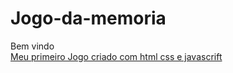 # Jogo-da-memoria
Bem vindo</br>
<a href="https://fe-a.github.io/Jogo-da-memoria/pages/game.html" target="_blank">Meu primeiro Jogo criado com html css e javascrift</a>
